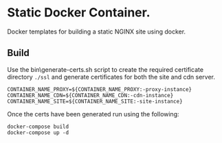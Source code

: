 # Static Docker Container.
Docker templates for building a static NGINX site using docker.


## Build
Use the bin\generate-certs.sh script to create the required certificate directory `./ssl` and generate certificates for both the site and cdn server.
```
CONTAINER_NAME_PROXY=${CONTAINER_NAME_PROXY:-proxy-instance}
CONTAINER_NAME_CDN=${CONTAINER_NAME_CDN:-cdn-instance}
CONTAINER_NAME_SITE=${CONTAINER_NAME_SITE:-site-instance}
```

Once the certs have been generated run using the following:
```
docker-compose build
docker-compose up -d
```